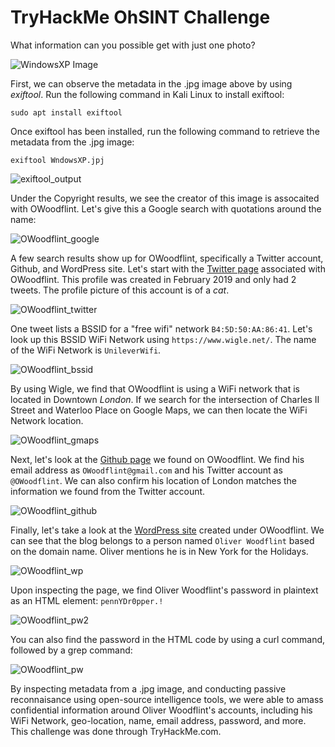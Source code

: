 # TryHackMe OhSINT Challenge
What information can you possible get with just one photo?

![WindowsXP Image](Images/WindowsXP.jpg)

First, we can observe the metadata in the .jpg image above by using _exiftool_. Run the following command in Kali Linux to install exiftool:

`sudo apt install exiftool`

Once exiftool has been installed, run the following command to retrieve the metadata from the .jpg image:

`exiftool WndowsXP.jpj`

![exiftool_output](Images/exiftool_output.png)

Under the Copyright results, we see the creator of this image is assocaited with OWoodflint. Let's give this a Google search with quotations around the name:

![OWoodflint_google](Images/OWoodflint_google.png)

A few search results show up for OWoodflint, specifically a Twitter account, Github, and WordPress site. Let's start with the [Twitter page](https://twitter.com/owoodflint) associated with OWoodflint. This profile was created in February 2019 and only had 2 tweets. The profile picture of this account is of a *cat*.

![OWoodflint_twitter](Images/OWoodflint_twitter.png)

One tweet lists a BSSID for a "free wifi" network `B4:5D:50:AA:86:41`. Let's look up this BSSID WiFi Network using `https://www.wigle.net/`. The name of the WiFi Network is `UnileverWifi`.

![OWoodflint_bssid](Images/OWoodflint_bssid.png)

By using Wigle, we find that OWoodflint is using a WiFi network that is located in Downtown *London*. If we search for the intersection of Charles II Street and Waterloo Place on Google Maps, we can then locate the WiFi Network location. 

![OWoodflint_gmaps](Images/OWoodflint_gmaps.png)

Next, let's look at the [Github page](https://github.com/OWoodfl1nt/people_finder) we found on OWoodflint. We find his email address as `OWoodflint@gmail.com` and his Twitter account as `@OWoodflint`. We can also confirm his location of London matches the information we found from the Twitter account. 

![OWoodflint_github](Images/OWoodflint_github.png)

Finally, let's take a look at the [WordPress site](https://oliverwoodflint.wordpress.com/author/owoodflint/) created under OWoodflint. We can see that the blog belongs to a person named `Oliver Woodflint` based on the domain name. Oliver mentions he is in New York for the Holidays. 

![OWoodflint_wp](Images/OWoodflint_wp.png)

Upon inspecting the page, we find Oliver Woodflint's password in plaintext as an HTML element: `pennYDr0pper.!`

![OWoodflint_pw2](Images/OWoodflint_pw2.png)

You can also find the password in the HTML code by using a curl command, followed by a grep command:

![OWoodflint_pw](Images/OWoodflint_pw.png)

By inspecting metadata from a .jpg image, and conducting passive reconnaisance using open-source intelligence tools, we were able to amass confidential information around Oliver Woodflint's accounts, including his WiFi Network, geo-location, name, email address, password, and more. This challenge was done through TryHackMe.com.
